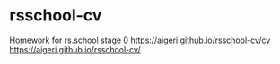 # rsschool-cv
Homework for rs.school stage 0
https://aigeri.github.io/rsschool-cv/cv
https://aigeri.github.io/rsschool-cv/
